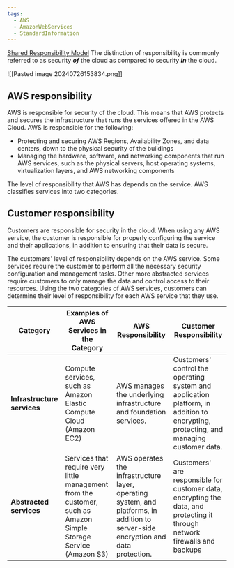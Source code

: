 ```yaml
---
tags:
  - AWS
  - AmazonWebServices
  - StandardInformation
---
```

[Shared Responsibility Model](https://aws.amazon.com/compliance/shared-responsibility-model/)
The distinction of responsibility is commonly referred to as security **_of_** the cloud as compared to security _**in**_ the cloud.

![[Pasted image 20240726153834.png]]

## AWS responsibility

AWS is responsible for security of the cloud. This means that AWS protects and secures the infrastructure that runs the services offered in the AWS Cloud. AWS is responsible for the following:

- Protecting and securing AWS Regions, Availability Zones, and data centers, down to the physical security of the buildings
- Managing the hardware, software, and networking components that run AWS services, such as the physical servers, host operating systems, virtualization layers, and AWS networking components

The level of responsibility that AWS has depends on the service. AWS classifies services into two categories.
## Customer responsibility

Customers are responsible for security in the cloud. When using any AWS service, the customer is responsible for properly configuring the service and their applications, in addition to ensuring that their data is secure.

The customers' level of responsibility depends on the AWS service. Some services require the customer to perform all the necessary security configuration and management tasks. Other more abstracted services require customers to only manage the data and control access to their resources. Using the two categories of AWS services, customers can determine their level of responsibility for each AWS service that they use.

| **Category**                      | **Examples of AWS Services in the Category**                                                                      | **AWS Responsibility**                                                                                                             | **Customer Responsibility**                                                                                                          |
| --------------------------------- | ----------------------------------------------------------------------------------------------------------------- | ---------------------------------------------------------------------------------------------------------------------------------- | ------------------------------------------------------------------------------------------------------------------------------------ |
| **Infrastructure services  <br>** | Compute services, such as Amazon Elastic Compute Cloud (Amazon EC2)                                               | AWS manages the underlying infrastructure and foundation services.                                                                 | Customers' control the operating system and application platform, in addition to encrypting, protecting, and managing customer data. |
| **Abstracted services  <br>**     | Services that require very little management from the customer, such as Amazon Simple Storage Service (Amazon S3) | AWS operates the infrastructure layer, operating system, and platforms, in addition to server-side encryption and data protection. | Customers' are responsible for customer data, encrypting the data, and protecting it through network firewalls and backups           |